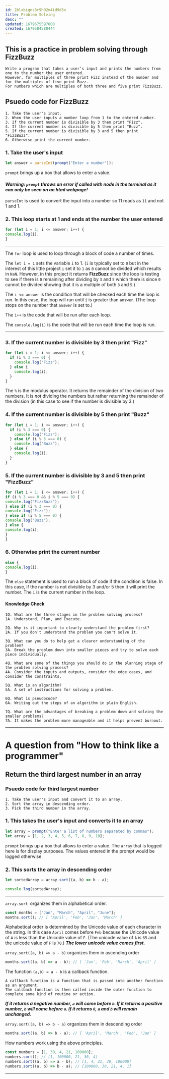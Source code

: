 ```yaml
---
id: 2blxbiqns3r9h02m4id9d5v
title: Problem Solving
desc: ""
updated: 1679675597600
created: 1679584580444
---
```


## **This is a practice in problem solving through FizzBuzz**

    Write a program that takes a user’s input and prints the numbers from one to the number the user entered.
    However, for multiples of three print Fizz instead of the number and for the multiples of five print Buzz.
    For numbers which are multiples of both three and five print FizzBuzz.

## **Psuedo code for FizzBuzz**

    1. Take the user's input.
    2. When the user inputs a number loop from 1 to the entered number.
    3. If the current number is divisible by 3 then print "Fizz".
    4. If the current number is divisible by 5 then print "Buzz".
    5. If the current number is divisible by 3 and 5 then print "FizzBuzz".
    6. Otherwise print the current number.

### **1. Take the user's input**
```javascript 
let answer = parseInt(prompt("Enter a number"));
``` 

```prompt``` brings up a box that allows to enter a value.

 #### **_Warning: ```prompt``` throws an error if called with node in the terminal as it can only be seen on an html webpage!_**

```parseInt``` is used to convert the input into a number so 11 reads as ```11``` and not 1 and 1.



### **2. This loop starts at 1 and ends at the number the user entered**

```javascript
for (let i = 1; i <= answer; i++) {
console.log(i);
}
```

---
The ```for``` loop is used to loop through a block of code a number of times. 

The ```let i = 1``` sets the variable ```i``` to 1.
(```i``` is typically set to ```0``` but in the interest of this little project ```i``` set it to ```1``` as ```0``` cannot be divided which results in ```NaN```. However, in this project it returns **FizzBuzz** since the loop is testing to see if there is ```0``` remaining after dividing by ```3``` and ```5``` which there is since ```0``` cannot be divided showing that it is a multiple of both ```3``` and ```5```.)

The ```i <= answer``` is the condition that will be checked each time the loop is run. In this case, the loop will run until ```i``` is greater than ```answer```. (The loop stops on the number that ```answer``` is set to.)

The ```i++``` is the code that will be run after each loop. 

The ```console.log(i)``` is the code that will be run each time the loop is run.

---

### **3. If the current number is divisible by 3 then print "Fizz"**


```javascript
for (let i = 1; i <= answer; i++) {
  if (i % 3 === 0) {
    console.log("Fizz");
  } else {
    console.log(i);
  }
}
```
The ```%``` is the modulus operator. It returns the remainder of the division of two numbers. It is *not* dividing the numbers but rather returning the remainder of the division (in this case to see if the number is divisible by 3.)

### **4. If the current number is divisible by 5 then print "Buzz"**

```javascript
for (let i = 1; i <= answer; i++) {
  if (i % 3 === 0) {
    console.log("Fizz");
  } else if (i % 5 === 0) {
    console.log("Buzz");
  } else {
    console.log(i);
  }
}
```

### **5. If the current number is divisible by 3 and 5 then print "FizzBuzz"**

```javascript
for (let i = 1; i <= answer; i++) {
if (i % 3 === 0 && i % 5 === 0) {
console.log("FizzBuzz");
} else if (i % 3 === 0) {
console.log("Fizz");
} else if (i % 5 === 0) {
console.log("Buzz");
} else {
console.log(i);
}
}
```

### **6. Otherwise print the current number**
```javascript
else {
console.log(i);
}
```
The ```else``` statement is used to run a block of code if the condition is false. In this case, if the number is not divisible by 3 and/or 5 then it will print the number. The ```i``` is the current number in the loop.


#### **Knowledge Check**

    1Q. What are the three stages in the problem solving process?
    1A. Understand, Plan, and Execute.

    2Q. Why is it important to clearly understand the problem first?
    2A. If you don't understand the problem you can't solve it.

    3Q. What can you do to help get a clearer understanding of the problem?
    3A. Break the problem down into smaller pieces and try to solve each piece individually.

    4Q. What are some of the things you should do in the planning stage of the problem solving process?
    4A. Consider the inputs and outputs, consider the edge cases, and consider the constraints.

    5Q. What is an algorithm?
    5A. A set of instructions for solving a problem.

    6Q. What is pseudocode?
    6A. Writing out the steps of an algorithm in plain English.

    7Q. What are the advantages of breaking a problem down and solving the smaller problems?
    7A. It makes the problem more manageable and it helps prevent burnout.


---

# **A question from "How to think like a programmer"**

## **Return the third largest number in an array**

### **Psuedo code for third largest number**

    1. Take the user's input and convert it to an array. 
    2. Sort the array in descending order.
    3. Pick the third number in the array.


### **1. This takes the user's input and converts it to an array**
    
```javascript
let array = prompt("Enter a list of numbers separated by commas");
let array = [1, 2, 3, 4, 5, 6, 7, 8, 9, 10];
```
```prompt``` brings up a box that allows to enter a value.
The ```array``` that is logged here is for display purposes. The values entered in the prompt would be logged otherwise.

### **2. This sorts the array in descending order**

```javascript
let sortedArray = array.sort((a, b) => b - a);

console.log(sortedArray);
```

---
```array.sort ```organizes them in alphabetical order.
```javascript
const months = ["Jan", "March", "April", "June"];
months.sort(); // [ 'April', 'Feb', 'Jan', 'March' ]
```
Alphabetical order is determined by the Unicode value of each character in the string. In this case ```April``` comes before ```Feb``` because the Unicode value of ```A``` is less than the Unicode value of ```F```.
(The unicode value of ```A``` is ```65``` and the unicode value of ```F``` is ```70```.) ***The lower unicode value comes first.*** 



```array.sort((a, b) => a - b)``` organizes them in ascending order
```javascript
months.sort((a, b) => a - b); // [ 'Jan', 'Feb', 'March', 'April' ]
```
The function ```(a,b) = a - b``` is a callback function.
 
    A callback function is a function that is passed into another function as an argument. 
    The callback function is then called inside the outer function to complete some kind of routine or action.  

***If it returns a negative number, ```a``` will come before ```b```. If it returns a positive number, ```b``` will come before ```a```. If it returns ```0```, ```a``` and ```b``` will remain unchanged.***

```array.sort((a, b) => b - a)``` organizes them in descending order
```javascript
months.sort((a, b) => b - a); // [ 'April', 'March', 'Feb', 'Jan' ]
```

How numbers work using the above principles.
```javascript
const numbers = [1, 30, 4, 21, 100000];
numbers.sort(); // [1, 100000, 21, 30, 4]
numbers.sort((a, b) => a - b); // [1, 4, 21, 30, 100000]
numbers.sort((a, b) => b - a); // [100000, 30, 21, 4, 1]
```
---